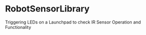RobotSensorLibrary
==================

Triggering LEDs on a Launchpad to check IR Sensor Operation and Functionality
